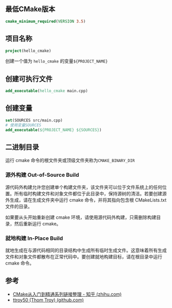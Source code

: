## 最低CMake版本

``` cmake
cmake_minimum_required(VERSION 3.5)
```

## 项目名称

``` cmake
project(hello_cmake)
```

创建一个值为 `hello_cmake` 的变量`${PROJECT_NAME}`

## 创建可执行文件

``` cmake
add_executable(hello_cmake main.cpp)
```

## 创建变量

``` cmake
set(SOURCES src/main.cpp)
# 使用变量SOURCES
add_executable(${PROJECT_NAME} ${SOURCES})
```

## 二进制目录

运行 cmake 命令的根文件夹或顶级文件夹称为`CMAKE_BINARY_DIR`

### 源外构建 Out-of-Source Build

源代码外构建允许您创建单个构建文件夹，该文件夹可以位于文件系统上的任何位置。所有临时构建文件和对象文件都位于此目录中，保持源树的清洁。若要创建源外生成，请在生成文件夹中运行 cmake 命令，并将其指向包含根 CMakeLists.txt 文件的目录。

如果要从头开始重新创建 cmake 环境，请使用源代码外构建，只需删除构建目录，然后重新运行 cmake。

### 就地构建 In-Place Build

就地生成在与源代码相同的目录结构中生成所有临时生成文件。这意味着所有生成文件和对象文件都散布在正常代码中。要创建就地构建目标，请在根目录中运行 cmake 命令。

## 参考

-   [CMake从入门到精通系列链接整理 - 知乎 (zhihu.com)](https://zhuanlan.zhihu.com/p/393316878)
-   [ttroy50 (Thom Troy) (github.com)](https://github.com/ttroy50)